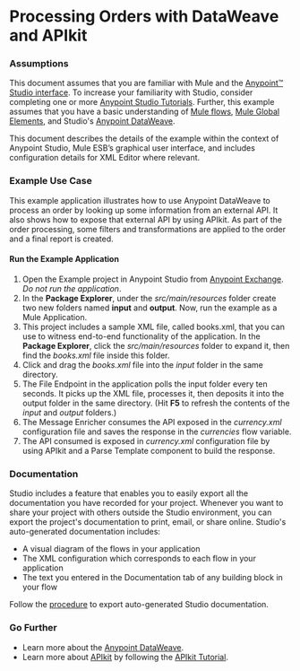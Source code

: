 # Processing Orders with DataWeave and APIkit

### Assumptions ###

This document assumes that you are familiar with Mule and the [Anypoint™ Studio interface](http://www.mulesoft.org/documentation/display/current/Anypoint+Studio+Essentials). To increase your familiarity with Studio, consider completing one or more [Anypoint Studio Tutorials](http://www.mulesoft.org/documentation/display/current/Basic+Studio+Tutorial). Further, this example assumes that you have a basic understanding of [Mule flows](http://www.mulesoft.org/documentation/display/current/Mule+Application+Architecture), [Mule Global Elements](http://www.mulesoft.org/documentation/display/current/Global+Elements), and Studio's [Anypoint DataWeave](http://www.mulesoft.org/documentation/display/current/Weave+Reference+Documentation). 

This document describes the details of the example within the context of Anypoint Studio, Mule ESB’s graphical user interface, and includes configuration details for XML Editor where relevant.  

### Example Use Case ###

This example application illustrates how to use Anypoint DataWeave to process an order by looking up some information from an external API. It also shows how to expose that external API by using APIkit. As part of the order processing, some filters and transformations are applied to the order and a final report is created.

#### Run the Example Application ####

1. Open the Example project in Anypoint Studio from [Anypoint Exchange](http://www.mulesoft.org/documentation/display/current/Anypoint+Exchange). *Do not run the application*.
2. In the **Package Explorer**, under the *src/main/resources* folder create two new folders named **input** and **output**. Now, run the example as a Mule Application. 
3. This project includes a sample XML file, called books.xml, that you can use to witness end-to-end functionality of the application. In the **Package Explorer**, click the *src/main/resources* folder to expand it, then find the *books.xml* file inside this folder.
4. Click and drag the *books.xml* file into the *input* folder in the same directory.
5. The File Endpoint in the application polls the input folder every ten seconds. It picks up the XML file, processes it, then deposits it into the output folder in the same directory. (Hit **F5** to refresh the contents of the *input* and *output* folders.)
6. The Message Enricher consumes the API exposed in the *currency.xml* configuration file and saves the response in the *currencies* flow variable.
7. The API consumed is exposed in *currency.xml* configuration file by using APIkit and a Parse Template component to build the response.

### Documentation ###

Studio includes a feature that enables you to easily export all the documentation you have recorded for your project. Whenever you want to share your project with others outside the Studio environment, you can export the project's documentation to print, email, or share online. Studio's auto-generated documentation includes:

- A visual diagram of the flows in your application
- The XML configuration which corresponds to each flow in your application
- The text you entered in the Documentation tab of any building block in your flow

Follow the [procedure](http://www.mulesoft.org/documentation/display/current/Importing+and+Exporting+in+Studio#ImportingandExportinginStudio-ExportingStudioDocumentation) to export auto-generated Studio documentation.

### Go Further ###

- Learn more about the [Anypoint DataWeave](http://www.mulesoft.org/documentation/display/current/Weave+Reference+Documentation).
- Learn more about [APIkit](http://www.mulesoft.org/documentation/display/current/APIkit) by following the [APIkit Tutorial](http://www.mulesoft.org/documentation/display/current/APIkit+Tutorial).

